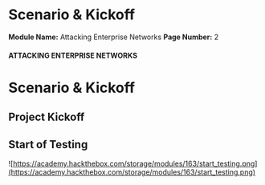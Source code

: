 <!--
 // Platform: Academy
// URL: https://academy.hackthebox.com/module/163/section/1542
// Platform Version: V1
// Module ID: 163
// Module Name: Attacking Enterprise Networks
// Module Difficulty: Medium
// Section ID: 1542
// Section Title: Scenario & Kickoff
// Page Title: Attacking Enterprise Networks
// Page Number: 2
-->

# Scenario & Kickoff

**Module Name:** Attacking Enterprise Networks **Page Number:** 2

#### ATTACKING ENTERPRISE NETWORKS

# Scenario & Kickoff

## Project Kickoff

## Start of Testing

![https://academy.hackthebox.com/storage/modules/163/start_testing.png](https://academy.hackthebox.com/storage/modules/163/start_testing.png)

####